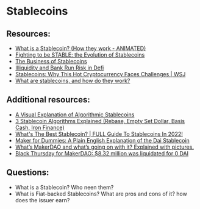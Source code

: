 # Stablecoins

## Resources:

* [What is a Stablecoin? (How they work - ANIMATED)](https://www.youtube.com/watch?v=pGzfexGmuVw)
* [Fighting to be STABLE: the Evolution of Stablecoins](https://medium.com/dragonfly-research/fighting-to-be-stable-the-evolution-of-stablecoins-aca81fb432f9)
* [The Business of Stablecoins](https://medium.com/blockchain-capital-blog/business-models-behind-stablecoins-cae801533798)
* [Illiquidity and Bank Run Risk in Defi](https://medium.com/alethio/overlooked-risk-illiquidity-and-bank-runs-on-compound-finance-5d6fc3922d0d)
* [Stablecoins: Why This Hot Cryptocurrency Faces Challenges | WSJ](https://www.youtube.com/watch?v=GEvxWQmloLw)
* [What are stablecoins, and how do they work?](https://www.youtube.com/watch?v=fdPmjHtQ5aM)


## Additional resources:
* [A Visual Explanation of Algorithmic Stablecoins](https://medium.com/dragonfly-research/a-visual-explanation-of-algorithmic-stablecoins-9a0c1f0f51a0)
* [3 Stablecoin Algorithms Explained (Rebase, Empty Set Dollar, Basis Cash, Iron Finance)](https://www.youtube.com/watch?v=S7-rfvpEpJs)
* [What's The Best Stablecoin? | FULL Guide To Stablecoins In 2022!](https://www.youtube.com/watch?v=pfIq8aRNVZc)
* [Maker for Dummies: A Plain English Explanation of the Dai Stablecoin](https://medium.com/cryptolinks/maker-for-dummies-a-plain-english-explanation-of-the-dai-stablecoin-e4481d79b90)
* [What’s MakerDAO and what’s going on with it? Explained with pictures.](https://hackernoon.com/whats-makerdao-and-what-s-going-on-with-it-explained-with-pictures-f7ebf774e9c2)
* [Black Thursday for MakerDAO: $8.32 million was liquidated for 0 DAI](https://medium.com/@whiterabbit_hq/black-thursday-for-makerdao-8-32-million-was-liquidated-for-0-dai-36b83cac56b6)


## Questions:

* What is a Stablecoin? Who neen them?
* What is Fiat-backed Stablecoins? What are pros and cons of it? how does the issuer earn?

